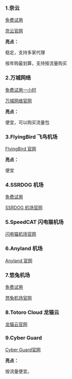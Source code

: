 ### 1.奈云

[免费试用](https://www.v2ny.top/#/register?code=uHozg6Lq)

[奈云官网](https://www.v2ny.top/#/register?code=uHozg6Lq)

**亮点：**

稳定，支持多家代理

按年购最划算，支持按流量购买

### 2.万城网络

[免费试用一小时](https://portal.vcity-co.com/#/register?code=YmiW4TLS)

[万城网络官网](https://portal.vcity-co.com/#/register?code=YmiW4TLS) 

**亮点：**

便宜，可以购买流量包

### 3.FlyingBird 飞鸟机场

[FlyingBird 官网](https://fbaff01.flyb-aff01.com/auth/register?code=Ko2m)

**亮点：**

便宜

### 4.SSRDOG 机场

[免费试用](https://dog.ssrdog111.com/#/register?code=wilSCgei)

[SSRDOG 机场官网](https://dog.ssrdog111.com/#/register?code=wilSCgei) 



### 5.SpeedCAT 闪电猫机场

[闪电猫机场官网](https://speedcat-aff.com/auth/register?code=PHyK) 

### 6.Anyland 机场

[Anyland 官网](https://any801.cc/#/register?code=l5uCsypL) 

### 7.悠兔机场

[免费试用](https://youtu5.shop/#/register?code=qeXZTUFb)

[悠兔机场官网](https://youtu5.shop/#/register?code=qeXZTUFb) 

### 8.Totoro Cloud 龙猫云

[龙猫云官网](https://webcf0120231018.lmspeedapp.com/reguser?aff=bQX9TLmU)

### 9.Cyber Guard

[Cyber Guard官网](https://cyberguard.top/index.php#/register?code=dNQBdX5n)

**亮点：**

按流量便宜。
